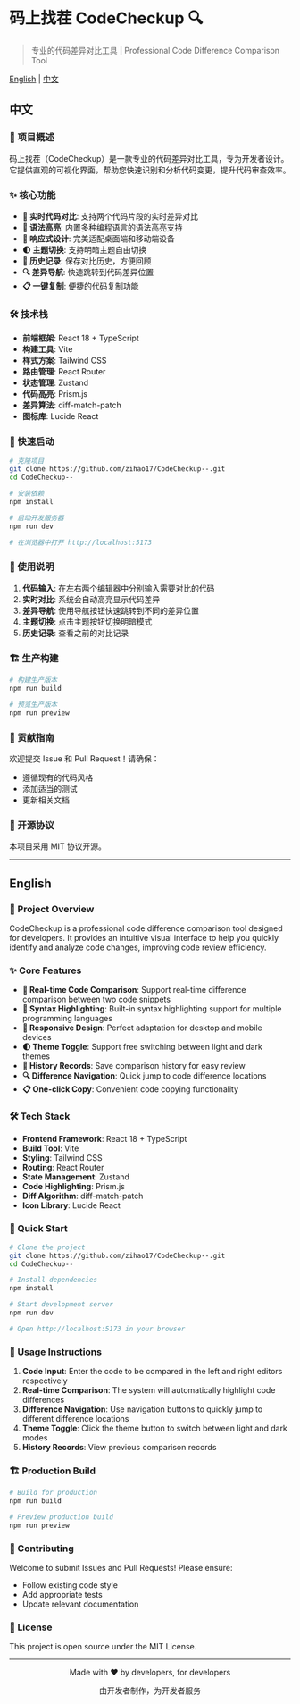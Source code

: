 # 码上找茬 CodeCheckup 🔍

> 专业的代码差异对比工具 | Professional Code Difference Comparison Tool

[English](#english) | [中文](#中文)

## 中文

### 📖 项目概述

码上找茬（CodeCheckup）是一款专业的代码差异对比工具，专为开发者设计。它提供直观的可视化界面，帮助您快速识别和分析代码变更，提升代码审查效率。

### ✨ 核心功能

- **🔄 实时代码对比**: 支持两个代码片段的实时差异对比
- **🎨 语法高亮**: 内置多种编程语言的语法高亮支持
- **📱 响应式设计**: 完美适配桌面端和移动端设备
- **🌓 主题切换**: 支持明暗主题自由切换
- **📝 历史记录**: 保存对比历史，方便回顾
- **🔍 差异导航**: 快速跳转到代码差异位置
- **📋 一键复制**: 便捷的代码复制功能

### 🛠️ 技术栈

- **前端框架**: React 18 + TypeScript
- **构建工具**: Vite
- **样式方案**: Tailwind CSS
- **路由管理**: React Router
- **状态管理**: Zustand
- **代码高亮**: Prism.js
- **差异算法**: diff-match-patch
- **图标库**: Lucide React

### 🚀 快速启动

```bash
# 克隆项目
git clone https://github.com/zihao17/CodeCheckup--.git
cd CodeCheckup--

# 安装依赖
npm install

# 启动开发服务器
npm run dev

# 在浏览器中打开 http://localhost:5173
```

### 📖 使用说明

1. **代码输入**: 在左右两个编辑器中分别输入需要对比的代码
2. **实时对比**: 系统会自动高亮显示代码差异
3. **差异导航**: 使用导航按钮快速跳转到不同的差异位置
4. **主题切换**: 点击主题按钮切换明暗模式
5. **历史记录**: 查看之前的对比记录

### 🏗️ 生产构建

```bash
# 构建生产版本
npm run build

# 预览生产版本
npm run preview
```

### 🤝 贡献指南

欢迎提交 Issue 和 Pull Request！请确保：

- 遵循现有的代码风格
- 添加适当的测试
- 更新相关文档

### 📄 开源协议

本项目采用 MIT 协议开源。

---

## English

### 📖 Project Overview

CodeCheckup is a professional code difference comparison tool designed for developers. It provides an intuitive visual interface to help you quickly identify and analyze code changes, improving code review efficiency.

### ✨ Core Features

- **🔄 Real-time Code Comparison**: Support real-time difference comparison between two code snippets
- **🎨 Syntax Highlighting**: Built-in syntax highlighting support for multiple programming languages
- **📱 Responsive Design**: Perfect adaptation for desktop and mobile devices
- **🌓 Theme Toggle**: Support free switching between light and dark themes
- **📝 History Records**: Save comparison history for easy review
- **🔍 Difference Navigation**: Quick jump to code difference locations
- **📋 One-click Copy**: Convenient code copying functionality

### 🛠️ Tech Stack

- **Frontend Framework**: React 18 + TypeScript
- **Build Tool**: Vite
- **Styling**: Tailwind CSS
- **Routing**: React Router
- **State Management**: Zustand
- **Code Highlighting**: Prism.js
- **Diff Algorithm**: diff-match-patch
- **Icon Library**: Lucide React

### 🚀 Quick Start

```bash
# Clone the project
git clone https://github.com/zihao17/CodeCheckup--.git
cd CodeCheckup--

# Install dependencies
npm install

# Start development server
npm run dev

# Open http://localhost:5173 in your browser
```

### 📖 Usage Instructions

1. **Code Input**: Enter the code to be compared in the left and right editors respectively
2. **Real-time Comparison**: The system will automatically highlight code differences
3. **Difference Navigation**: Use navigation buttons to quickly jump to different difference locations
4. **Theme Toggle**: Click the theme button to switch between light and dark modes
5. **History Records**: View previous comparison records

### 🏗️ Production Build

```bash
# Build for production
npm run build

# Preview production build
npm run preview
```

### 🤝 Contributing

Welcome to submit Issues and Pull Requests! Please ensure:

- Follow existing code style
- Add appropriate tests
- Update relevant documentation

### 📄 License

This project is open source under the MIT License.

---

<div align="center">
  <p>Made with ❤️ by developers, for developers</p>
  <p>由开发者制作，为开发者服务</p>
</div>